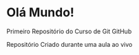 # Olá Mundo!
 Primeiro Repositório do Curso de Git GitHub

 Repositório Criado durante uma aula ao vivo
